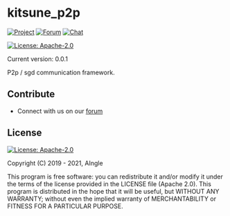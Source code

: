 # kitsune_p2p

[![Project](https://img.shields.io/badge/project-aingle-blue.svg?style=flat-square)](http://aingle.ai/)
[![Forum](https://img.shields.io/badge/chat-forum%2eaingle%2enet-blue.svg?style=flat-square)](https://forum.aingle.ai)
[![Chat](https://img.shields.io/badge/chat-chat%2eaingle%2enet-blue.svg?style=flat-square)](https://chat.aingle.ai)

[![License: Apache-2.0](https://img.shields.io/badge/License-Apache%202.0-blue.svg)](https://www.apache.org/licenses/LICENSE-2.0)

Current version: 0.0.1

P2p / sgd communication framework.

## Contribute


* Connect with us on our [forum](https://forum.aingle.ai)

## License
[![License: Apache-2.0](https://img.shields.io/badge/License-Apache%202.0-blue.svg)](https://www.apache.org/licenses/LICENSE-2.0)

Copyright (C) 2019 - 2021, AIngle

This program is free software: you can redistribute it and/or modify it under the terms of the license
provided in the LICENSE file (Apache 2.0).  This program is distributed in the hope that it will be useful,
but WITHOUT ANY WARRANTY; without even the implied warranty of MERCHANTABILITY or FITNESS FOR A PARTICULAR
PURPOSE.
